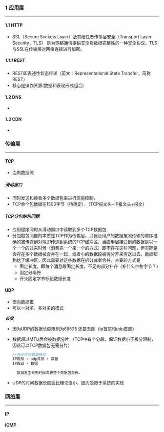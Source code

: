 ### 1.应用层
------
#### 1.1 HTTP

* SSL（Secure Sockets Layer）及其继任者传输层安全（Transport Layer Security，TLS） 是为网络通信提供安全及数据完整性的一种安全协议。TLS与SSL在传输层对网络连接进行加密。

##### 1.1.1 REST

* REST即表述性状态传递（英文：Representational State Transfer，简称REST）
* 核心是操作资源(数据和表现形式组合)

#### 1.2 DNS

* 

#### 1.3 CDN

* 

### 传输层
------
#### TCP

* 面向数据流

##### 滑动窗口

* 同时发送和接收多个数据包来进行流量控制，
* TCP单个包数据在1500字节（待确定），（TCP报文头+IP报文头+报文）

##### TCP分包粘包问题

* 应用程序同时从滑动窗口中读取到多个TCP数据包
* 分包黏包问题的本质是TCP作为传输层，只保证用户的数据按照传输的顺序准确的被传送到对端即传送到系统的TCP缓冲区，当应用层接受到的数据是以一个一个的过来时候（消费完一个来一个的方式）即不存在这些问题，但实际是会存在多个数据被合并在一起，或者小的数据段被拆分开来传送过去，数据都到达了缓冲区，因此需要对这些数据在拆分或者合并。主要的方式是
  * 固定长度，即每个消息段固定长度，不足的部分补齐（补什么空格字节？）
  * 固定分隔符
  * 开头固定字节标记数据长度

#### UDP

* 面向数据报
* 可以一对多，多对多的模式

***长度***

* 因为UDP的数据长度限制为65535 还要去除（ip首部和udp首部）

* 数据超过MTU后会被数据分片 （TCP中有个分段，保证数据小于拆分限制，因此可以TCP数据包无需分片）

  ```java
  //拆分后的数据格式
  IP首部 + udp首部 + 数据
  IP首部 + 数据  
    
    数据发生丢失时候需要整个数据包重传。
  ```

* UDP的时间数据长度会比理论值小，因为受限于系统的实现

### 网络层

------

#### IP

#### ICMP

#### 

